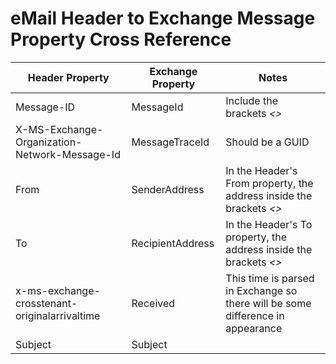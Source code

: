 # eMail Header to Exchange Message Property Cross Reference

| Header Property | Exchange Property | Notes |
| --- | --- | --- |
| Message-ID | MessageId | Include the brackets _<>_ |
| X-MS-Exchange-Organization-Network-Message-Id | MessageTraceId | Should be a GUID |
| From | SenderAddress | In the Header's From property, the address inside the brackets _<>_ |
| To | RecipientAddress | In the Header's To property, the address inside the brackets _<>_ |
| x-ms-exchange-crosstenant-originalarrivaltime | Received | This time is parsed in Exchange so there will be some difference in appearance |
| Subject | Subject |  |
